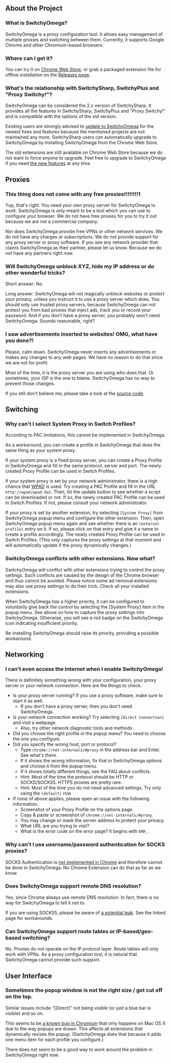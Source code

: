 About the Project
-----------------

### What is SwitchyOmega?

SwitchyOmega is a proxy configuration tool. It allows easy management of multiple proxies and switching between them. Currently, it supports Google Chrome and other Chromium-based browsers.

### Where can I get it?

You can try it on [Chrome Web Store](https://chrome.google.com/webstore/detail/padekgcemlokbadohgkifijomclgjgif),
or grab a packaged extension file for offline installation on the [Releases page](https://github.com/FelisCatus/SwitchyOmega/releases).

### What's the relationship with SwitchySharp, SwitchyPlus and "Proxy Switchy!"?

SwitchyOmega can be considered the 2.x version of SwitchySharp. It provides all the features in SwitchySharp, SwitchyPlus and "Proxy Switchy!" and is compatible with the options of the old version.

Existing users are strongly advised to [update to SwitchyOmega](https://github.com/FelisCatus/SwitchyOmega/wiki/What's-new-in-SwitchyOmega#how-to-upgrade) for the newest fixes and features because the mentioned projects are not maintained any more. SwitchySharp users can automatically upgrade to SwitchyOmega by installing SwitchyOmega from the Chrome Web Store.

The old extensions are still available on Chrome Web Store because we do not want to force anyone to upgrade. Feel free to upgrade to SwitchyOmega if you need [the new features](https://github.com/FelisCatus/SwitchyOmega/wiki/What's-new-in-SwitchyOmega) at any time.

Proxies
-------

### This thing does not come with any free proxies!!!!!!!!1

Yup, that's right. You need your own proxy server for SwitchyOmega to work. SwitchyOmega is only meant to be a tool which you can use to configure your browser. We do not have free proxies for you to try it out because we are not a commercial company.

Nor does SwitchyOmega provide free VPNs or other network services. We do not have any charges or subscriptions. We do not provide support for any proxy server or proxy software. If you see any network provider that claims SwitchyOmega as their partner, please let us know. Because we do not have any partners right now.

### Will SwitchyOmega unblock XYZ, hide my IP address or do other wonderful tricks?

Short answer: No.

Long answer: SwitchyOmega will not magically unblock websites or protect your privacy, unless you instruct it to use a proxy server which does. You should only use trusted proxy servers, because SwitchyOmega can not protect you from bad proxies that inject ads, track you or record your password. And if you don't have a proxy server, you probably won't need SwitchyOmega. Sounds reasonable, right?

### I saw advertisements inserted to websites! OMG, what have you done?!

Please, calm down. SwitchyOmega never inserts any advertisements or makes any changes to any web pages. We have no reason to do that since we are not for profit.

Most of the time, it is the proxy server you are using who does that. Or sometimes, your ISP is the one to blame. SwitchyOmega has no way to prevent those changes.

If you still don't believe me, please take a look at the [source code](https://github.com/FelisCatus/SwitchyOmega).

Switching
---------

### Why can't I select System Proxy in Switch Profiles?

According to PAC limitations, this cannot be implemented in SwitchyOmega.

As a workaround, you can create a profile in SwitchyOmega that does the same thing as your system proxy.

If your system proxy is a fixed proxy server, you can create a Proxy Profile in SwitchyOmega and fill in the same protocol, server and port. The newly created Proxy Profile can be used in Switch Profiles.

If your system proxy is set by your network administrator, there is a high chance that [WPAD](https://en.wikipedia.org/wiki/Web_Proxy_Auto-Discovery_Protocol) is used. Try creating a PAC Profile and fill in the URL `http://wpad/wpad.dat`. Then, hit the update button to see whether a script can be downloaded or not. If so, the newly created PAC Profile can be used in Switch Profiles. If not, please consult your network administrator.

If your proxy is set by another extension, try selecting `[System Proxy]` from SwitchyOmega popup menu and configure the other extension. Then, open SwitchyOmega popup menu again and see whether there is an `(external profile)` entry on it. If so, please click on that entry and give it a name to create a profile accordingly. The newly created Proxy Profile can be used in Switch Profiles. (This only captures the proxy settings at that moment and will automatically update if the proxy dynamically changes.)

### SwitchyOmega conflicts with other extensions. Now what?

SwitchyOmega will conflict with other extensions trying to control the proxy settings. Such conflicts are caused by the design of the Chrome browser and thus cannot be avoided. Please notice some ad-removal extensions may also use proxy settings to do their trick. Check all your installed extensions.

When SwitchyOmega has a higher priority, it can be configured to voluntarily give back the control by selecting the [System Proxy] item in the popup menu. See above on how to capture the proxy settings into SwitchyOmega. Otherwise, you will see a red badge on the SwitchyOmega icon indicating insufficient priority.

Re-installing SwitchyOmega should raise its priority, providing a possible workaround.

Networking
----------

### I can't even access the Internet when I enable SwitchyOmega!

There is definitely something wrong with your configuration, your proxy server or your network connection. Here are the things to check.

* Is your proxy server running? If you use a proxy software, make sure to start it as well.
  - If you don't have a proxy server, then you don't need SwitchyOmega.
* Is your network connection working? Try selecting `[Direct Connection]` and visit a webpage.
  - Also, try other network diagnostic tools and methods.
* Did you choose the right profile in the popup menu? You need to choose the one you configure.
* Did you specify the wrong host, port or protocol?
  - Type `chrome://net-internals/#proxy` in the address bar and Enter. See what's there.
  - If it shows the wrong information, fix that in SwitchyOmega options and choose it from the popup menu.
  - If it shows totally different things, see the FAQ about conflicts.
  - Hint: Most of the time the protocol should be HTTP or SOCKS/SOCKS5. HTTPS proxies are pretty rare.
  - Hint: Most of the time you do not need advanced settings. Try only using the `(default)` row.
* If none of above applies, please open an issue with the following information.
  - Screenshot of your Proxy Profile on the options page.
  - Copy & paste or screenshot of `chrome://net-internals/#proxy`.
  - You may change or mask the server address to protect your privacy.
  - What URL are you trying to visit?
  - What is the error code on the error page? It begins with `ERR_`.

### Why can't I use username/password authentication for SOCKS proxies?

SOCKS Authentication is [not implemented in Chrome](https://code.google.com/p/chromium/issues/detail?id=256785) and therefore cannot be done in SwitchyOmega. No Chrome Extension can do that as far as we know.

### Does SwitchyOmega support remote DNS resolution?

Yes, since Chrome always use remote DNS resolution. In fact, there is no way for SwitchyOmega to tell it not to.

If you are using SOCKS5, please be aware of [a potential leak](https://github.com/FelisCatus/SwitchyOmega/wiki/DNS-and-SOCKS-proxy#english). See the linked page for workarounds.

### Can SwitchyOmega support route tables or IP-based/geo-based switching?

No. Proxies do not operate on the IP protocol layer. Route tables will only work with VPNs. As a proxy configuration tool, it is natural that SwitchyOmega cannot provide such support.

User Interface
--------------

### Sometimes the popup window is not the right size / got cut off on the top.

Similar issues include "[Direct]" not being visible (or just a blue bar is visible) and so on.

This seems to be [a known bug in Chromium](https://bugs.chromium.org/p/chromium/issues/detail?id=457887) that only happens on Mac OS X due to the way popups are drawn. This affects all extensions that dynamically resizes the popup. (SwitchyOmega does that because it adds one menu item for each profile you configure.)

There does not seem to be a good way to work around the problem in SwitchyOmega right now.